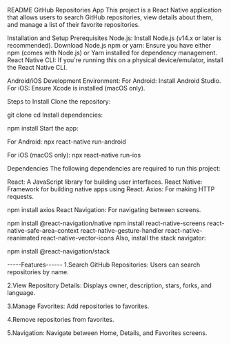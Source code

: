 README
GitHub Repositories App
This project is a React Native application that allows users to search GitHub repositories, view details about them, and manage a list of their favorite repositories.

Installation and Setup
Prerequisites
Node.js:
Install Node.js (v14.x or later is recommended). Download Node.js 
npm or yarn: Ensure you have either npm (comes with Node.js) or Yarn installed for dependency management.
React Native CLI: If you're running this on a physical device/emulator, install the React Native CLI.

Android/iOS Development Environment:
For Android: Install Android Studio.
For iOS: Ensure Xcode is installed (macOS only).

Steps to Install
Clone the repository:


git clone <repository-url>
cd <repository-folder>
Install dependencies:

npm install
Start the app:

For Android:
npx react-native run-android

For iOS (macOS only):
npx react-native run-ios

Dependencies
The following dependencies are required to run this project:

React: A JavaScript library for building user interfaces.
React Native: Framework for building native apps using React.
Axios: For making HTTP requests.

npm install axios
React Navigation: For navigating between screens.

npm install @react-navigation/native
npm install react-native-screens react-native-safe-area-context react-native-gesture-handler react-native-reanimated react-native-vector-icons
Also, install the stack navigator:

npm install @react-navigation/stack

-----Features------
1.Search GitHub Repositories:
Users can search repositories by name.

2.View Repository Details:
Displays owner, description, stars, forks, and language.

3.Manage Favorites:
Add repositories to favorites.

4.Remove repositories from favorites.

5.Navigation:
Navigate between Home, Details, and Favorites screens.